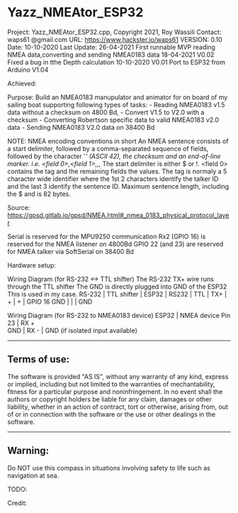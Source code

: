 # Yazz_NMEAtor_ESP32
Project:  Yazz_NMEAtor_ESP32.cpp, Copyright 2021, Roy Wassili
  Contact:  waps61 @gmail.com
  URL:      https://www.hackster.io/waps61
  VERSION:  0.10
  Date:     10-10-2020
  Last
  Update:   26-04-2021
            First runnable MVP reading NMEA data,converting and sending NMEA0183 data
            18-04-2021 V0.02
            Fixed a bug in tthe Depth calculation
            10-10-2020 V0.01
            Port to ESP32 from Arduino V1.04
            
  Achieved: 
            
  Purpose:  Build an NMEA0183 manupulator and animator for on board of my sailing boat
            supporting following types of tasks:
            - Reading NMEA0183 v1.5 data without a checksum on 4800 Bd,
            - Convert V1.5 to V2.0 with a checksum
            - Converting Robertson specific data to valid NMEA0183 v2.0 data
            - Sending NMEA0183 V2.0 data on 38400 Bd

  NOTE:     NMEA encoding conventions in short
            An NMEA sentence consists of a start delimiter, followed by a comma-separated sequence
            of fields, followed by the character '*' (ASCII 42), the checksum and an end-of-line marker.
            i.e. <start delimiter><field 0>,<field 1>,,,<field n>*<checksum><end-of-linemarker>
            The start delimiter is either $ or !. <field 0> contains the tag and the remaining fields
            the values. The tag is normaly a 5 character wide identifier where the 1st 2 characters
            identify the talker ID and the last 3 identify the sentence ID.
            Maximum sentence length, including the $ and <CR><LF> is 82 bytes.

  Source: https://gpsd.gitlab.io/gpsd/NMEA.html#_nmea_0183_physical_protocol_layer


  
 
  Serial is reserved for the MPU9250 communication
  Rx2 (GPIO 16) is reserved for the NMEA listener on 4800Bd
  GPIO 22 (and 23) are reserved for NMEA talker via
  SoftSerial on 38400 Bd
  
  Hardware setup:

  Wiring Diagram (for RS-232 <-> TTL shifter)
  The RS-232 TX+ wire runs through the TTL shifter
  The GND is directly plugged into GND of the ESP32
  This is used in my case.
  RS-232  | TTL shifter | ESP32
          | RS232 | TTL |
    TX+   | +     | +   | GPIO 16
    GND   |       |     | GND

Wiring Diagram (for RS-232 to NMEA0183 device)
  ESP32     | NMEA device
     Pin 23 |  RX +   
     GND    |  RX - 
            |  GND (if isolated input available)




---------------
Terms of use:
---------------
The software is provided "AS IS", without any warranty of any kind, express or implied,
including but not limited to the warranties of mechantability, fitness for a particular
purpose and noninfringement. In no event shall the authors or copyright holders be liable
for any claim, damages or other liability, whether in an action of contract, tort or
otherwise, arising from, out of or in connection with the software or the use or other
dealings in the software.

-----------
Warning:
-----------
Do NOT use this compass in situations involving safety to life
such as navigation at sea.  
        
TODO: 

Credit: 

